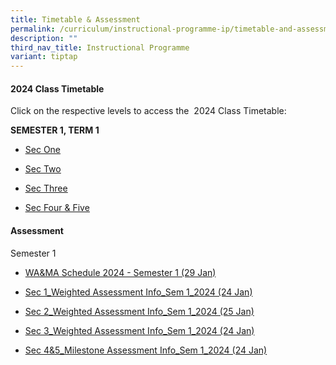 ```yaml
---
title: Timetable & Assessment
permalink: /curriculum/instructional-programme-ip/timetable-and-assessment/
description: ""
third_nav_title: Instructional Programme
variant: tiptap
---
```

<h4>2024 Class Timetable</h4>
<p>Click on the respective levels to access the&nbsp; 2024 Class Timetable:</p>
<p><strong>SEMESTER 1, TERM 1</strong>
</p>
<ul>
<li>
<p><a href="https://drive.google.com/file/d/1UDLLrG4RtzlmuK9xlX-n3ry7j-xZ69fV/view?usp=drive_link" class="XqQF9c" rel="noopener noreferrer nofollow" target="_blank"><u>Sec One</u></a>&nbsp;</p>
</li>
<li>
<p><a href="https://drive.google.com/file/d/1TPAnhguTaJxNdZdFIYEZUp44uSff0moa/view?usp=drive_link" class="XqQF9c" rel="noopener noreferrer nofollow" target="_blank"><u>Sec Two</u></a>
</p>
</li>
<li>
<p><a href="https://drive.google.com/file/d/1X2TVTCXLSWRjf2m1cUDJH_WKSBFUDoVo/view?usp=drive_link" class="XqQF9c" rel="noopener noreferrer nofollow" target="_blank"><u>Sec Three</u></a>
</p>
</li>
<li>
<p><a href="https://drive.google.com/file/d/1N4B3sY1Fj95XjpdDplhQ29sbP_TjCX3b/view?usp=drive_link" class="XqQF9c" rel="noopener noreferrer nofollow" target="_blank"><u>Sec Four &amp; Five</u></a>
</p>
</li>
</ul>
<p></p>
<h4>Assessment</h4>
<p>Semester 1</p>
<ul data-tight="true" class="tight">
<li>
<p><a href="/files/WA &amp; MA/2024 Semester 1/WA_MA_Schedule_2024___Semester_1__29_Jan_.pdf" rel="noopener noreferrer nofollow" target="_blank">WA&amp;MA Schedule 2024 - Semester 1 (29 Jan)</a>
</p>
</li>
<li>
<p><a href="/files/WA &amp; MA/2024 Semester 1/Sec_1_Weighted_Assesment_Info_Sem_1_2024__24_Jan_.pdf" rel="noopener noreferrer nofollow" target="_blank">Sec 1_Weighted Assessment Info_Sem 1_2024 (24 Jan)</a>
</p>
</li>
<li>
<p><a href="/files/WA &amp; MA/2024 Semester 1/Sec_2_Weighted_Assesment_Info_Sem_1_2024__25_Jan_.pdf" rel="noopener noreferrer nofollow" target="_blank">Sec 2_Weighted Assessment Info_Sem 1_2024 (25 Jan)</a>
</p>
</li>
<li>
<p><a href="/files/WA &amp; MA/2024 Semester 1/Sec_3_Weighted_Assesment_Info_Sem_1_2024__24_Jan_.pdf" rel="noopener noreferrer nofollow" target="_blank">Sec 3_Weighted Assessment Info_Sem 1_2024 (24 Jan)</a>
</p>
</li>
<li>
<p><a href="/files/WA &amp; MA/2024 Semester 1/Sec_4_5_Milestone_Assesment_Info_Sem_1_2024__24_Jan_.pdf" rel="noopener noreferrer nofollow" target="_blank">Sec 4&amp;5_Milestone Assessment Info_Sem 1_2024 (24 Jan)</a>
</p>
</li>
</ul>
<p></p>